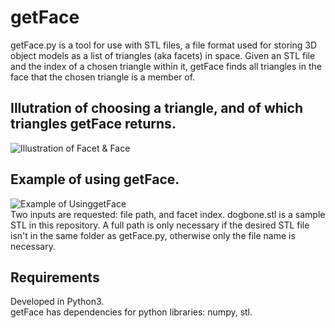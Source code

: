 # getFace
getFace.py is a tool for use with STL files, a file format used for storing 3D object models as a list of triangles (aka facets) in space. Given an STL file and the index of a chosen triangle within it, getFace finds all triangles in the face that the chosen triangle is a member of.

## Illutration of choosing a triangle, and of which triangles getFace returns.

![Illustration of Facet & Face](https://i.imgur.com/htRLA0c.png)

## Example of using getFace.

![Example of UsinggetFace](https://i.imgur.com/WDXkM4x.png)  
Two inputs are requested: file path, and facet index. 
dogbone.stl is a sample STL in this repository. A full path is only necessary if the desired STL file isn't in the same folder as getFace.py, otherwise only the file name is necessary.

## Requirements
Developed in Python3.  
getFace has dependencies for python libraries: numpy, stl.
